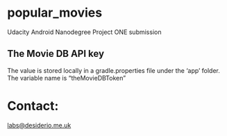 
# popular_movies
Udacity Android Nanodegree Project ONE submission

## The Movie DB API key ###
The value is stored locally in a gradle.properties file under the ‘app’ folder. The variable name is “theMovieDBToken”


# Contact:
labs@desiderio.me.uk

